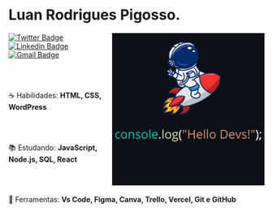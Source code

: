 # Luan Rodrigues Pigosso.

<img src="astronauta.png" min-width="300px" max-width="300px" width="300px" align="right" alt="logo foguete com astronauta">


[![Twitter Badge](https://img.shields.io/badge/-@luanpigossoo-6633cc?style=flat-square&labelColor=6633cc&logo=twitter&logoColor=white&link=https://https://twitter.com/luanpigossoo)](https://https://twitter.com/luanpigossoo)
[![Linkedin Badge](https://img.shields.io/badge/-Luan%20Pigosso-6633cc?style=flat-square&logo=Linkedin&logoColor=white&link=https://www.linkedin.com/in/luanpigosso/)](https://www.linkedin.com/in/luanpigosso/) 
[![Gmail Badge](https://img.shields.io/badge/-luanrodriguespigosso@gmail.com-6633cc?style=flat-square&logo=Gmail&logoColor=white&link=mailto:luanrodriguespigosso@gmail.com)](mailto:luanrodriguespigosso@gmail.com)

</br>
</br>

☕ Habilidades: <strong>HTML, CSS, WordPress</strong>

</br>
</br>

📚 Estudando: <strong>JavaScript, Node.js, SQL, React</strong>

</br>
</br>

💼 Ferramentas: <strong>Vs Code, Figma, Canva, Trello, Vercel, Git e GitHub</strong>